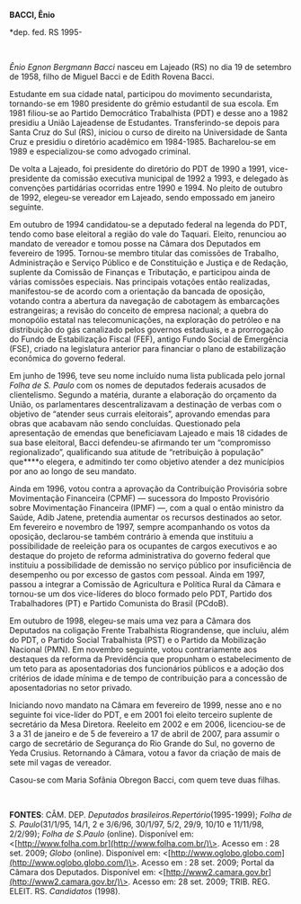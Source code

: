 **BACCI, Ênio**

\*dep. fed. RS 1995-

 

*Ênio Egnon Bergmann Bacci* nasceu em Lajeado (RS) no dia 19 de setembro
de 1958, filho de Miguel Bacci e de Edith Rovena Bacci.

Estudante em sua cidade natal, participou do movimento secundarista,
tornando-se em 1980 presidente do grêmio estudantil de sua escola. Em
1981 filiou-se ao Partido Democrático Trabalhista (PDT) e desse ano a
1982 presidiu a União Lajeadense de Estudantes. Transferindo-se depois
para Santa Cruz do Sul (RS), iniciou o curso de direito na Universidade
de Santa Cruz e presidiu o diretório acadêmico em 1984-1985.
Bacharelou-se em 1989 e especializou-se como advogado criminal.

De volta a Lajeado, foi presidente do diretório do PDT de 1990 a 1991,
vice-presidente da comissão executiva municipal de 1992 a 1993, e
delegado às convenções partidárias ocorridas entre 1990 e 1994. No
pleito de outubro de 1992, elegeu-se vereador em Lajeado, sendo
empossado em janeiro seguinte.

Em outubro de 1994 candidatou-se a deputado federal na legenda do PDT,
tendo como base eleitoral a região do vale do Taquari. Eleito, renunciou
ao mandato de vereador e tomou posse na Câmara dos Deputados em
fevereiro de 1995. Tornou-se membro titular das comissões de Trabalho,
Administração e Serviço Público e de Constituição e Justiça e de
Redação, suplente da Comissão de Finanças e Tributação, e participou
ainda de várias comissões especiais. Nas principais votações então
realizadas, manifestou-se de acordo com a orientação da bancada de
oposição, votando contra a abertura da navegação de cabotagem às
embarcações estrangeiras; a revisão do conceito de empresa nacional; a
quebra do monopólio estatal nas telecomunicações, na exploração do
petróleo e na distribuição do gás canalizado pelos governos estaduais, e
a prorrogação do Fundo de Estabilização Fiscal (FEF), antigo Fundo
Social de Emergência (FSE), criado na legislatura anterior para
financiar o plano de estabilização econômica do governo federal.

Em junho de 1996, teve seu nome incluído numa lista publicada pelo
jornal *Folha de S. Paulo* com os nomes de deputados federais acusados
de clientelismo. Segundo a matéria, durante a elaboração do orçamento da
União, os parlamentares descentralizavam a destinação de verbas com o
objetivo de “atender seus currais eleitorais”, aprovando emendas para
obras que acabavam não sendo concluídas. Questionado pela apresentação
de emendas que beneficiavam Lajeado e mais 18 cidades de sua base
eleitoral, Bacci defendeu-se afirmando ter um “compromisso
regionalizado”, qualificando sua atitude de “retribuição à população”
que****o elegera, e admitindo ter como objetivo atender a dez municípios
por ano ao longo de seu mandato.

Ainda em 1996, votou contra a aprovação da Contribuição Provisória sobre
Movimentação Financeira (CPMF) — sucessora do Imposto Provisório sobre
Movimentação Financeira (IPMF) —, com a qual o então ministro da Saúde,
Adib Jatene, pretendia aumentar os recursos destinados ao setor. Em
fevereiro e novembro de 1997, sempre acompanhando os votos da oposição,
declarou-se também contrário à emenda que instituiu a possibilidade de
reeleição para os ocupantes de cargos executivos e ao destaque do
projeto de reforma administrativa do governo federal que instituiu a
possibilidade de demissão no serviço público por insuficiência de
desempenho ou por excesso de gastos com pessoal. Ainda em 1997, passou a
integrar a Comissão de Agricultura e Política Rural da Câmara e
tornou-se um dos vice-líderes do bloco formado pelo PDT, Partido dos
Trabalhadores (PT) e Partido Comunista do Brasil (PCdoB).

Em outubro de 1998, elegeu-se mais uma vez para a Câmara dos Deputados
na coligação Frente Trabalhista Riograndense, que incluiu, além do PDT,
o Partido Social Trabalhista (PST) e o Partido da Mobilização Nacional
(PMN). Em novembro seguinte, votou contrariamente aos destaques da
reforma da Previdência que propunham o estabelecimento de um teto para
as aposentadorias dos funcionários públicos e a adoção dos critérios de
idade mínima e de tempo de contribuição para a concessão de
aposentadorias no setor privado.

Iniciando novo mandato na Câmara em fevereiro de 1999, nesse ano e no
seguinte foi vice-líder do PDT, e em 2001 foi eleito terceiro suplente
de secretário da Mesa Diretora. Reeleito em 2002 e em 2006, licenciou-se
de 3 a 31 de janeiro e de 5 de fevereiro a 17 de abril de 2007, para
assumir o cargo de secretário de Segurança do Rio Grande do Sul, no
governo de Yeda Crusius. Retornando à Câmara, votou a favor da criação
de mais de sete mil vagas de vereador.

Casou-se com Maria Sofânia Obregon Bacci, com quem teve duas filhas.

 

**FONTES**: CÂM. DEP. *Deputados brasileiros.*Repertório**(1995-1999);
*Folha de S. Paulo*(31/1/95, 14/1, 2 e 3/6/96, 30/1/97, 5/2, 29/9, 10/10
e 11/11/98, 2/2/99); *Folha de S.Paulo* (online). Disponível em:
\<[http://www.folha.com.br](http://www.folha.com.br/)\>. Acesso em : 28
set. 2009; *Globo* (online). Disponível em:
\<[http://www.oglobo.globo.com](http://www.oglobo.globo.com/)\>. Acesso
em : 28 set. 2009; Portal da Câmara dos Deputados. Disponível em:
\<[http://www2.camara.gov.br](http://www2.camara.gov.br/)\>. Acesso em:
28 set. 2009; TRIB. REG. ELEIT. RS. *Candidatos* (1998).

 

 

 

 

 

 
